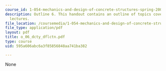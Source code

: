 ```yaml
---
course_id: 1-054-mechanics-and-design-of-concrete-structures-spring-2004
description: Outline 6. This handout contains an outline of topics covered in course
  lectures.
file_location: /coursemedia/1-054-mechanics-and-design-of-concrete-structures-spring-2004/595a606abc6a3f85856848aa741ba382_o_06_dcty_dflctn.pdf
file_type: application/pdf
layout: pdf
title: o_06_dcty_dflctn.pdf
type: course
uid: 595a606abc6a3f85856848aa741ba382

---
```

None